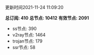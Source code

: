 更新时间2021-11-24 11:09:20

**总订阅: 410**
**总节点: 10412**
**有效节点: 2091**
- ss节点: 390
- v2ray节点: 1464
- trojan节点: 179
- ssr节点: 58
